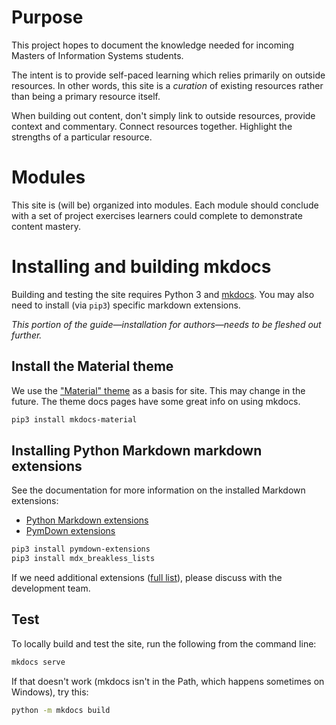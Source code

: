# Purpose

This project hopes to document the knowledge needed for incoming Masters of Information Systems students.

The intent is to provide self-paced learning which relies primarily on outside resources. In other words, this site is a _curation_ of existing resources rather than being a primary resource itself.

When building out content, don't simply link to outside resources, provide context and commentary. Connect resources together. Highlight the strengths of a particular resource.

# Modules
This site is (will be) organized into modules. Each module should conclude with a set of project exercises learners could complete to demonstrate content mastery.

# Installing and building mkdocs
Building and testing the site requires Python 3 and [mkdocs][mkdocs]. You may also need to install (via `pip3`) specific markdown extensions.

[mkdocs]:https://www.mkdocs.org/user-guide/writing-your-docs/#writing-with-markdown

<!-- TODO: complete installation guide -->
_This portion of the guide—installation for authors—needs to be fleshed out further._

## Install the Material theme
We use the ["Material" theme][m-theme] as a basis for site. This may change in the future. The theme docs pages have some great info on using mkdocs.

[m-theme]:https://squidfunk.github.io/mkdocs-material/getting-started/

```bash
pip3 install mkdocs-material
```

## Installing Python Markdown markdown extensions

See the documentation for more information on the installed Markdown extensions:
* [Python Markdown extensions](https://python-markdown.github.io/extensions/)
* [PymDown extensions](https://facelessuser.github.io/pymdown-extensions/)

```bash
pip3 install pymdown-extensions
pip3 install mdx_breakless_lists
```

If we need additional extensions ([full list](https://github.com/Python-Markdown/markdown/wiki/Third-Party-Extensions)), please discuss with the development team.

## Test
To locally build and test the site, run the following from the command line:

```bash
mkdocs serve
```

If that doesn't work (mkdocs isn't in the Path, which happens sometimes on Windows), try this:
```bash
python -m mkdocs build
```
